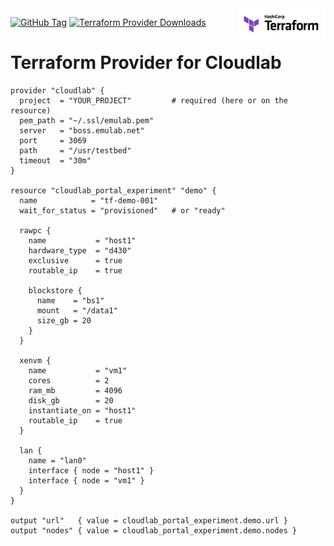 <!-- markdownlint-disable first-line-h1 no-inline-html -->
<a href="https://terraform.io">
  <picture>
    <source media="(prefers-color-scheme: dark)" srcset=".github/terraform_logo_dark.svg">
    <source media="(prefers-color-scheme: light)" srcset=".github/terraform_logo_light.svg">
    <img src=".github/terraform_logo_light.svg" alt="Terraform logo" title="Terraform" align="right" height="50">
  </picture>
</a>

[![GitHub Tag](https://img.shields.io/github/v/tag/CSC478-WCU/terraform-provider-cloudlab?style=plastic&logo=terraform&logoColor=%23844FBA&label=latest&color=%23844FBA&link=https%3A%2F%2Fgithub.com%2FCSC478-WCU%2Fterraform-provider-cloudlab%2Freleases)](https://github.com/CSC478-WCU/terraform-provider-fabric/releases) [![Terraform Provider Downloads](https://img.shields.io/terraform/provider/dt/846963?style=plastic&logo=terraform&logoColor=%237B42BC&label=Terraform%20Downloads&color=%237B42BC&link=https%3A%2F%2Fregistry.terraform.io%2Fproviders%2FCSC478-WCU%2Fcloudlab%2Flatest)](https://registry.terraform.io/providers/CSC478-WCU/cloudlab)

# Terraform Provider for Cloudlab 

```
provider "cloudlab" {
  project  = "YOUR_PROJECT"         # required (here or on the resource)
  pem_path = "~/.ssl/emulab.pem"
  server   = "boss.emulab.net"
  port     = 3069
  path     = "/usr/testbed"
  timeout  = "30m"
}

resource "cloudlab_portal_experiment" "demo" {
  name            = "tf-demo-001"
  wait_for_status = "provisioned"   # or "ready"

  rawpc {
    name           = "host1"
    hardware_type  = "d430"
    exclusive      = true
    routable_ip    = true

    blockstore {
      name    = "bs1"
      mount   = "/data1"
      size_gb = 20
    }
  }

  xenvm {
    name           = "vm1"
    cores          = 2
    ram_mb         = 4096
    disk_gb        = 20
    instantiate_on = "host1"
    routable_ip    = true
  }

  lan {
    name = "lan0"
    interface { node = "host1" }
    interface { node = "vm1" }
  }
}

output "url"   { value = cloudlab_portal_experiment.demo.url }
output "nodes" { value = cloudlab_portal_experiment.demo.nodes }
```
